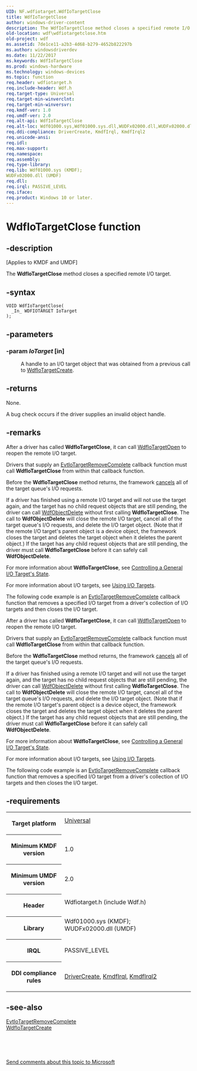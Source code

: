 ```yaml
---
UID: NF.wdfiotarget.WdfIoTargetClose
title: WdfIoTargetClose
author: windows-driver-content
description: The WdfIoTargetClose method closes a specified remote I/O target.
old-location: wdf\wdfiotargetclose.htm
old-project: wdf
ms.assetid: 7de1ce11-a2b3-4d68-b279-4652b822297b
ms.author: windowsdriverdev
ms.date: 11/22/2017
ms.keywords: WdfIoTargetClose
ms.prod: windows-hardware
ms.technology: windows-devices
ms.topic: function
req.header: wdfiotarget.h
req.include-header: Wdf.h
req.target-type: Universal
req.target-min-winverclnt: 
req.target-min-winversvr: 
req.kmdf-ver: 1.0
req.umdf-ver: 2.0
req.alt-api: WdfIoTargetClose
req.alt-loc: Wdf01000.sys,Wdf01000.sys.dll,WUDFx02000.dll,WUDFx02000.dll.dll
req.ddi-compliance: DriverCreate, KmdfIrql, KmdfIrql2
req.unicode-ansi: 
req.idl: 
req.max-support: 
req.namespace: 
req.assembly: 
req.type-library: 
req.lib: Wdf01000.sys (KMDF); 
WUDFx02000.dll (UMDF)
req.dll: 
req.irql: PASSIVE_LEVEL
req.iface: 
req.product: Windows 10 or later.
---
```


# WdfIoTargetClose function



## -description
<p class="CCE_Message">[Applies to KMDF and UMDF]</p>
<p>The <b>WdfIoTargetClose</b> method closes a specified remote I/O target.</p>


## -syntax

````
VOID WdfIoTargetClose(
  _In_ WDFIOTARGET IoTarget
);
````


## -parameters
<dl>

### -param <i>IoTarget</i> [in]

<dd>
<p>A handle to an I/O target object that was obtained from a previous call to <a href="https://msdn.microsoft.com/library/windows/hardware/ff548591">WdfIoTargetCreate</a>.</p>
</dd>
</dl>

## -returns
<p>None.</p>

<p>A bug check occurs if the driver supplies an invalid object handle.

</p>

## -remarks
<p>After a driver has called <b>WdfIoTargetClose</b>, it can call <a href="https://msdn.microsoft.com/library/windows/hardware/ff548634">WdfIoTargetOpen</a> to reopen the remote I/O target.</p>

<p>Drivers that supply an <a href="..\wdfiotarget\nc-wdfiotarget-evt-wdf-io-target-remove-complete.md">EvtIoTargetRemoveComplete</a> callback function must call <b>WdfIoTargetClose</b> from within that callback function.</p>

<p>Before the <b>WdfIoTargetClose</b> method returns, the framework <a href="wdf.canceling_i_o_requests">cancels</a> all of the target queue's I/O requests. </p>

<p>If a driver has finished using a remote I/O target and will not use the target again, and the target has no child request objects that are still pending, the driver can call <a href="https://msdn.microsoft.com/library/windows/hardware/ff548734">WdfObjectDelete</a> without first calling <b>WdfIoTargetClose</b>. The call to <b>WdfObjectDelete</b> will close the remote I/O target, cancel all of the target queue's I/O requests, and delete the I/O target object. (Note that if the remote I/O target's parent object is a device object, the framework closes the target and deletes the target object when it deletes the parent object.) If the target has any child request objects that are still pending, the driver must call <b>WdfIoTargetClose</b> before it can safely call <b>WdfObjectDelete</b>.</p>

<p>For more information about <b>WdfIoTargetClose</b>, see <a href="wdf.controlling_a_general_i_o_target_s_state">Controlling a General I/O Target's State</a>. </p>

<p>For more information about I/O targets, see <a href="wdf.using_i_o_targets">Using I/O Targets</a>.</p>

<p>The following code example is an <a href="..\wdfiotarget\nc-wdfiotarget-evt-wdf-io-target-remove-complete.md">EvtIoTargetRemoveComplete</a> callback function that removes a specified I/O target from a driver's collection of I/O targets and then closes the I/O target.</p>

<p>After a driver has called <b>WdfIoTargetClose</b>, it can call <a href="https://msdn.microsoft.com/library/windows/hardware/ff548634">WdfIoTargetOpen</a> to reopen the remote I/O target.</p>

<p>Drivers that supply an <a href="..\wdfiotarget\nc-wdfiotarget-evt-wdf-io-target-remove-complete.md">EvtIoTargetRemoveComplete</a> callback function must call <b>WdfIoTargetClose</b> from within that callback function.</p>

<p>Before the <b>WdfIoTargetClose</b> method returns, the framework <a href="wdf.canceling_i_o_requests">cancels</a> all of the target queue's I/O requests. </p>

<p>If a driver has finished using a remote I/O target and will not use the target again, and the target has no child request objects that are still pending, the driver can call <a href="https://msdn.microsoft.com/library/windows/hardware/ff548734">WdfObjectDelete</a> without first calling <b>WdfIoTargetClose</b>. The call to <b>WdfObjectDelete</b> will close the remote I/O target, cancel all of the target queue's I/O requests, and delete the I/O target object. (Note that if the remote I/O target's parent object is a device object, the framework closes the target and deletes the target object when it deletes the parent object.) If the target has any child request objects that are still pending, the driver must call <b>WdfIoTargetClose</b> before it can safely call <b>WdfObjectDelete</b>.</p>

<p>For more information about <b>WdfIoTargetClose</b>, see <a href="wdf.controlling_a_general_i_o_target_s_state">Controlling a General I/O Target's State</a>. </p>

<p>For more information about I/O targets, see <a href="wdf.using_i_o_targets">Using I/O Targets</a>.</p>

<p>The following code example is an <a href="..\wdfiotarget\nc-wdfiotarget-evt-wdf-io-target-remove-complete.md">EvtIoTargetRemoveComplete</a> callback function that removes a specified I/O target from a driver's collection of I/O targets and then closes the I/O target.</p>

## -requirements
<table>
<tr>
<th width="30%">
<p>Target platform</p>
</th>
<td width="70%">
<dl>
<dt><a href="http://go.microsoft.com/fwlink/p/?linkid=531356" target="_blank">Universal</a></dt>
</dl>
</td>
</tr>
<tr>
<th width="30%">
<p>Minimum KMDF version</p>
</th>
<td width="70%">
<p>1.0</p>
</td>
</tr>
<tr>
<th width="30%">
<p>Minimum UMDF version</p>
</th>
<td width="70%">
<p>2.0</p>
</td>
</tr>
<tr>
<th width="30%">
<p>Header</p>
</th>
<td width="70%">
<dl>
<dt>Wdfiotarget.h (include Wdf.h)</dt>
</dl>
</td>
</tr>
<tr>
<th width="30%">
<p>Library</p>
</th>
<td width="70%">
<dl>
<dt>Wdf01000.sys (KMDF); </dt>
<dt>WUDFx02000.dll (UMDF)</dt>
</dl>
</td>
</tr>
<tr>
<th width="30%">
<p>IRQL</p>
</th>
<td width="70%">
<p>PASSIVE_LEVEL</p>
</td>
</tr>
<tr>
<th width="30%">
<p>DDI compliance rules</p>
</th>
<td width="70%">
<a href="https://msdn.microsoft.com/library/windows/hardware/ff544957">DriverCreate</a>, <a href="https://msdn.microsoft.com/library/windows/hardware/ff548167">KmdfIrql</a>, <a href="https://msdn.microsoft.com/library/windows/hardware/hh975091">KmdfIrql2</a>
</td>
</tr>
</table>

## -see-also
<dl>
<dt>
<a href="..\wdfiotarget\nc-wdfiotarget-evt-wdf-io-target-remove-complete.md">EvtIoTargetRemoveComplete</a>
</dt>
<dt>
<a href="https://msdn.microsoft.com/library/windows/hardware/ff548591">WdfIoTargetCreate</a>
</dt>
</dl>
<p> </p>
<p> </p>
<p><a href="mailto:wsddocfb@microsoft.com?subject=Documentation%20feedback [wdf\wdf]:%20WdfIoTargetClose method%20 RELEASE:%20(11/22/2017)&amp;body=%0A%0APRIVACY STATEMENT%0A%0AWe use your feedback to improve the documentation. We don't use your email address for any other purpose, and we'll remove your email address from our system after the issue that you're reporting is fixed. While we're working to fix this issue, we might send you an email message to ask for more info. Later, we might also send you an email message to let you know that we've addressed your feedback.%0A%0AFor more info about Microsoft's privacy policy, see http://privacy.microsoft.com/en-us/default.aspx." title="Send comments about this topic to Microsoft">Send comments about this topic to Microsoft</a></p>
